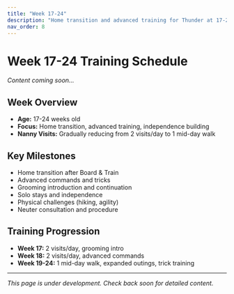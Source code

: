 ```yaml
---
title: "Week 17-24"
description: "Home transition and advanced training for Thunder at 17-24 weeks old"
nav_order: 8
---
```


# Week 17-24 Training Schedule

*Content coming soon...*

## Week Overview
- **Age:** 17-24 weeks old
- **Focus:** Home transition, advanced training, independence building
- **Nanny Visits:** Gradually reducing from 2 visits/day to 1 mid-day walk

## Key Milestones
- Home transition after Board & Train
- Advanced commands and tricks
- Grooming introduction and continuation
- Solo stays and independence
- Physical challenges (hiking, agility)
- Neuter consultation and procedure

## Training Progression
- **Week 17:** 2 visits/day, grooming intro
- **Week 18:** 2 visits/day, advanced commands
- **Week 19-24:** 1 mid-day walk, expanded outings, trick training

---

*This page is under development. Check back soon for detailed content.* 